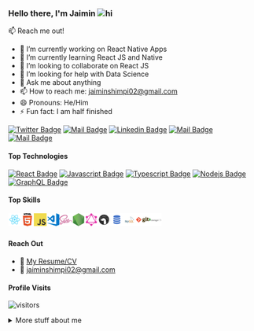 ### Hello there, I'm Jaimin <img src="https://user-images.githubusercontent.com/1303154/88677602-1635ba80-d120-11ea-84d8-d263ba5fc3c0.gif" width="28px" alt="hi">

:mailbox: Reach me out!

- 🔭 I’m currently working on React Native Apps
- 🌱 I’m currently learning React JS and Native
- 👯 I’m looking to collaborate on React JS
- 🤔 I’m looking for help with Data Science
- 💬 Ask me about anything
- 📫 How to reach me: jaiminshimpi02@gmail.com
- 😄 Pronouns: He/Him
- ⚡ Fun fact: I am half finished



[![Twitter Badge](https://img.shields.io/badge/-@ShimpiJaimin-1ca0f1?style=flat&labelColor=1ca0f1&logo=twitter&logoColor=white&link=https://twitter.com/ShimpiJaimin)](https://twitter.com/ShimpiJaimin) [![Mail Badge](https://img.shields.io/badge/-JaiminShimpi-e74c3c?style=flat&labelColor=e74c3c&logo=youtube&logoColor=white)](https://youtube.com/channel/UCG0gZb3Ckt-rY_5_jGqwgsw) [![Linkedin Badge](https://img.shields.io/badge/-Jaimin-0e76a8?style=flat&labelColor=0e76a8&logo=linkedin&logoColor=white)](https://www.linkedin.com/in/jaiminshimpi/) [![Mail Badge](https://img.shields.io/badge/-@jaimin_shimpi-e84393?style=flat&labelColor=e84393&logo=instagram&logoColor=white)](https://instagram.com/jaimin_shimpi) [![Mail Badge](https://img.shields.io/badge/-Jaimin-c0392b?style=flat&labelColor=c0392b&logo=gmail&logoColor=white)](mailto:jaiminshimpi02@gmail.com)


#### Top Technologies

<!-- TODO: Make technologies links takes you to repositories -->

[![React Badge](https://img.shields.io/badge/-React-61DBFB?style=for-the-badge&labelColor=black&logo=react&logoColor=61DBFB)](#) [![Javascript Badge](https://img.shields.io/badge/-Javascript-F0DB4F?style=for-the-badge&labelColor=black&logo=javascript&logoColor=F0DB4F)](#) [![Typescript Badge](https://img.shields.io/badge/-Typescript-007acc?style=for-the-badge&labelColor=black&logo=typescript&logoColor=007acc)](#) [![Nodejs Badge](https://img.shields.io/badge/-Nodejs-3C873A?style=for-the-badge&labelColor=black&logo=node.js&logoColor=3C873A)](#) [![GraphQL Badge](https://img.shields.io/badge/-GraphQl-e535ab?style=for-the-badge&labelColor=black&logo=node.js&logoColor=e535ab)](#)

#### Top Skills

<img align="left" alt="React" width="26px" src="https://raw.githubusercontent.com/github/explore/80688e429a7d4ef2fca1e82350fe8e3517d3494d/topics/react/react.png" />

<img align="left" alt="HTML5" width="26px" src="https://raw.githubusercontent.com/github/explore/80688e429a7d4ef2fca1e82350fe8e3517d3494d/topics/html/html.png" />

<img align="left" alt="JavaScript" width="26px" src="https://raw.githubusercontent.com/github/explore/80688e429a7d4ef2fca1e82350fe8e3517d3494d/topics/javascript/javascript.png" />

<img align="left" alt="Visual Studio Code" width="26px" src="https://raw.githubusercontent.com/github/explore/80688e429a7d4ef2fca1e82350fe8e3517d3494d/topics/visual-studio-code/visual-studio-code.png" />

<img align="left" alt="Sass" width="26px" src="https://raw.githubusercontent.com/github/explore/80688e429a7d4ef2fca1e82350fe8e3517d3494d/topics/sass/sass.png" />

<img align="left" alt="Node.js" width="26px" src="https://raw.githubusercontent.com/github/explore/80688e429a7d4ef2fca1e82350fe8e3517d3494d/topics/nodejs/nodejs.png" />

<img align="left" alt="GraphQL" width="26px" src="https://raw.githubusercontent.com/github/explore/80688e429a7d4ef2fca1e82350fe8e3517d3494d/topics/graphql/graphql.png" />

<img align="left" alt="Deno" width="26px" src="https://raw.githubusercontent.com/github/explore/361e2821e2dea67711cde99c9c40ed357061cf27/topics/deno/deno.png" />

<img align="left" alt="SQL" width="26px" src="https://raw.githubusercontent.com/github/explore/80688e429a7d4ef2fca1e82350fe8e3517d3494d/topics/sql/sql.png" />

<img align="left" alt="MySQL" width="26px" src="https://raw.githubusercontent.com/github/explore/80688e429a7d4ef2fca1e82350fe8e3517d3494d/topics/mysql/mysql.png" />

<img align="left" alt="Git" width="26px" src="https://raw.githubusercontent.com/github/explore/80688e429a7d4ef2fca1e82350fe8e3517d3494d/topics/git/git.png" />

<img align="left" alt="MongoDB" width="26px" src="https://raw.githubusercontent.com/github/explore/80688e429a7d4ef2fca1e82350fe8e3517d3494d/topics/mongodb/mongodb.png" />

<br />
<br />

#### Reach Out
- :paperclip: [My Resume/CV](..)
- :email: jaiminshimpi02@gmail.com


#### Profile Visits 

![visitors](https://visitor-badge.glitch.me/badge?page_id=JaiminShimpi)

<details>
<summary>
  More stuff about me
</summary>

<br >


#### Coding Stats

<!--START_SECTION:waka-->
```text
TypeScript   15 hrs 41 mins  ████████████████████▓░░░░   82.29 % 
HTML         1 hr 50 mins    ██▒░░░░░░░░░░░░░░░░░░░░░░   09.61 % 
Markdown     1 hr 27 mins    ██░░░░░░░░░░░░░░░░░░░░░░░   07.63 % 
Other        2 mins          ░░░░░░░░░░░░░░░░░░░░░░░░░   00.25 % 
YAML         2 mins          ░░░░░░░░░░░░░░░░░░░░░░░░░   00.19 % 
```
<!--END_SECTION:waka-->
#### Github Stats

![Jaimin's github stats](https://github-readme-stats.vercel.app/api?username=JaiminShimpi&count_private=true&theme=tokyonight&hide=contribs,prs)
</details>
